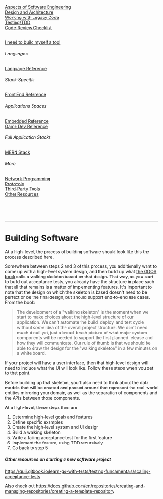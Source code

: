 [Aspects of Software Engineering](general/aspects-of-software-engineering.md) <br>
[Design and Architecture](general/design-and-architecture/README.md) <br>
[Working with Legacy Code](general/legacy-code/legacy-code-tools.md) <br>
[Testing/TDD](general/testing/README.md) <br>
[Code-Review Checklist](general/processes/code-review-checklist.md) <br><br>

[I need to build myself a tool](./general/i-need-to-build-myself-a-tool.md)

###### Languages
[Language Reference](./language-reference/README.md) <br>

###### Stack-Specific
[Front End Reference](./front-end-reference/README.md) <br>

###### Applications Spaces
[Embedded Reference](./embedded-reference/README.md) <br>
[Game Dev Reference](./game-dev-reference/README.md) <br>

###### Full Application Stacks
[MERN Stack](./application-stacks/MERN/README.md)

###### More
[Network Programming](./network-programming/) <br>
[Protocols](./protocols/README.md) <br>
[Third-Party Tools](tools/README.md) <br>
[Other Resources](resources/README.md) <br>

<br><br><br>

---

# Building Software

At a high-level, the process of building software should look like this the process described [here](./general/design-and-architecture/behavior-driven-development/README.md#high-level-process).

Somewhere between steps 2 and 3 of this process, you additionally want to come up with a high-level system design, and then build up what [the GOOS book](https://www.amazon.com/Growing-Object-Oriented-Software-Guided-Tests/dp/0321503627) calls a walking skeleton based on that design. That way, as you start to build out acceptance tests, you already have the structure in place such that all that remains is a matter of implementing features. It's important to note that the design on which the skeleton is based doesn't need to be perfect or be the final design, but should support end-to-end use cases. From the book:

> The development of a "walking skeleton" is the moment when we start to make choices about the high-level structure of our application. We can't automate the build, deploy, and test cycle without _some_ idea of the overall project structure. We don't need much detail yet, just a broad-brush picture of what major system components will be needed to support the first planned release and how they will communicate. Our rule of thumb is that we should be able to draw the design for the "walking skeleton" in a few minutes on a white board.

If your project will have a user interface, then  that high-level design will need to include what the UI will look like. Follow [these steps](./front-end-reference/README.md#the-process-of-building-user-interfaces) when you get to that point.

Before building up that skeleton, you'll also need to think about the data models that will be created and passed around that represent the real-world entities mirroring your domain, as well as the separation of components and the APIs between those components. 

At a high-level, these steps then are

1. Determine high-level goals and features
2. Define specific examples
3. Create the high-level system and UI design
4. Build a walking skeleton
5. Write a failing acceptance test for the first feature
6. Implement the feature, using TDD recursively
7. Go back to step 5

##### Other resources on starting a new software project
https://quii.gitbook.io/learn-go-with-tests/testing-fundamentals/scaling-acceptance-tests

Also check out https://docs.github.com/en/repositories/creating-and-managing-repositories/creating-a-template-repository